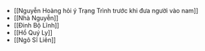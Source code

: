 - [[Nguyễn Hoàng hỏi ý Trạng Trình trước khi đưa người vào nam]]
- [[Nhà Nguyễn]]
- [[Đinh Bộ Lĩnh]]
- [[Hồ Quý Ly]]
- [[Ngô Sĩ Liên]]
